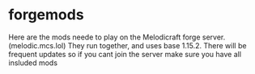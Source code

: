 # forgemods
Here are the mods neede to play on the Melodicraft forge server. (melodic.mcs.lol)
They run together, and uses base 1.15.2. There will be frequent updates so if you cant join the server make sure you have all insluded mods
